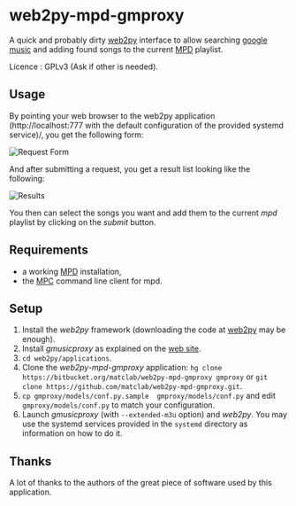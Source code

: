# web2py-mpd-gmproxy #
A quick and probably dirty [web2py](www.web2py.com/) interface to allow searching [google
music](https://music.google.com) and adding found songs to the current
[MPD](www.musicpd.org) playlist.

Licence : GPLv3 (Ask if other is needed).


## Usage ##

By pointing your web browser to the web2py application (http://localhost:777
with the default configuration of the provided systemd service)/, you get the
following form:

![Request Form](https://bitbucket.org/matclab/web2py-mpd-gmproxy/raw/tip/doc/form.png)

And after submitting a request, you get a result list looking like the
following:

![Results](https://bitbucket.org/matclab/web2py-mpd-gmproxy/raw/tip/doc/results.png)

You then can select the songs you want and add them to the current *mpd*
playlist by clicking on the *submit* button.

## Requirements ##

* a working [MPD](http://www.musicpd.org) installation,
* the [MPC](http://www.musicpd.org/client/mpc) command line client for mpd.

## Setup ##

1. Install the *web2py* framework (downloading the code at
   [web2py](http://www.web2py.com/init/default/download) may be enough).
2. Install *gmusicproxy* as explained on the [web
   site](http://gmusicproxy.net/#setup).
3. `cd web2py/applications`.
4. Clone the *web2py-mpd-gmproxy* application: `hg clone
   https://bitbucket.org/matclab/web2py-mpd-gmproxy gmproxy` or `git clone
   https://github.com/matclab/web2py-mpd-gmproxy.git`.
5. `cp gmproxy/models/conf.py.sample  gmproxy/models/conf.py` and edit `gmproxy/models/conf.py` to match your configuration.
5. Launch *gmusicproxy* (with  `--extended-m3u` option) and *web2py*. You may use the systemd services provided in the `systemd` directory as information on how to do it.

## Thanks ##

A lot of thanks to the authors of the great piece of software used by this
application.

[//]: # ( <script src="doc/jr.js"></script>)
